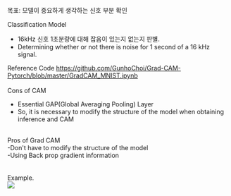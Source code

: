목표: 모델이 중요하게 생각하는 신호 부분 확인 <br>

Classification Model <br>
  - 16kHz 신호 1초분량에 대해 잡음이 있는지 없는지 판별. <br>
  - Determining whether or not there is noise for 1 second of a 16 kHz signal. <br>

Reference Code
https://github.com/GunhoChoi/Grad-CAM-Pytorch/blob/master/GradCAM_MNIST.ipynb
<br>
<br>
Cons of CAM <br>
  - Essential GAP(Global Averaging Pooling) Layer <br>
  - So, it is necessary to modify the structure of the model when obtaining inference and CAM <br>
<br>
Pros of Grad CAM <br>
  -Don't have to modify the structure of the model <br>
  -Using Back prop gradient information <br>
<br>
<br>
Example. <br>
<img src="https://user-images.githubusercontent.com/72729802/120778067-e4bc2580-c560-11eb-9da6-eea81c1ade33.png"/>
